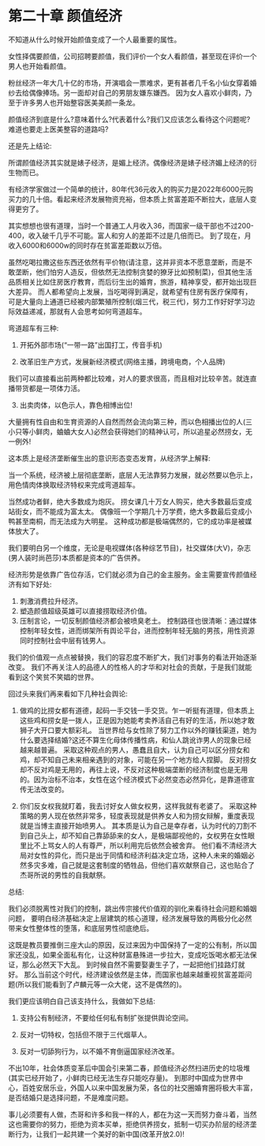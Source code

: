 # 第二十章 颜值经济

不知道从什么时候开始颜值变成了一个人最重要的属性。

女性择偶要颜值，公司招聘要颜值，我们评价一个女人看颜值，甚至现在评价一个男人也开始看颜值。

粉丝经济一年大几十亿的市场，开演唱会一票难求，更有甚者几千名小仙女穿着婚纱去给偶像捧场。另一面却对自己的男朋友嫌东嫌西。
因为女人喜欢小鲜肉，乃至于许多男人也开始整容医美美颜一条龙。

颜值经济到底是什么?意味着什么?代表着什么?我们又应该怎么看待这个问题呢?难道也要走上医美整容的道路吗?

还是先上结论:

所谓颜值经济其实就是婊子经济，是媚上经济。偶像经济是婊子经济媚上经济的衍生物而已。

有经济学家做过一个简单的统计，80年代36元收入的购买力是2022年6000元购买力的几十倍。看起来经济发展物资充裕，但本质上贫富差距不断拉大，底层人变得更穷了。

其实想想也很有道理，当时一个普通工人月收入36，而国家一级干部也不过200-400，收入破千几乎不可能。富人和穷人的差距不过是几倍而已。
到了现在，月收入6000和6000w的同时存在贫富差距数以万倍。

虽然吃喝拉撒这些东西还依然有平价物(请注意，这并非资本不愿意垄断，而是不敢垄断，他们怕穷人造反，但依然无法控制贪婪的獠牙比如预制菜)，但其他生活品质相关比如住房医疗教育，而后衍生出的婚育，旅游，精神享受，都开始出现巨大差异。
而人都希望向上发展，当吃喝得到满足，就希望有住房有医疗保障有，可是大量向上通道已经被内部繁殖所控制(烟三代，税三代)，努力工作好好学习边际效益递减，那就有人会思考如何弯道超车。

弯道超车有三种:
1. 开拓外部市场(“一带一路”出国打工，传音手机)

2. 改革旧生产方式，发展新经济模式(网络主播，跨境电商，个人品牌)

我们可以直接看出前两种都比较难，对人的要求很高，而且相对比较辛苦。就连直播带货都是一项体力活。

3. 出卖肉体，以色示人，靠色相博出位!

大量拥有性自由和生育资源的人自然而然会流向第三种，而以色相播出位的人(三小只等小鲜肉，蛐蛐大女人)必然会获得她们的精神认可，所以追星必然捞女，无一例外!

这本质上是经济垄断催生出的意识形态变态发育，从经济学上解释:

当一个系统，经济被上层彻底垄断，底层人无法靠努力发展，就必然要以色示上，用色情肉体换取经济特权来完成弯道超车。

当然成功者鲜，绝大多数成为炮灰。
捞女课几十万女人购买，绝大多数最后变成站街女，而不能成为富太太。
偶像班一个学期几十万学费，绝大多数最后变成小鸭甚至南桐，而无法成为大明星。
这种成功都是极端偶然的，它的成功率是被媒体放大了。

我们要明白另一个维度，无论是电视媒体(各种综艺节目)，社交媒体(大V)，杂志(男人装时尚芭莎)本质都是资本的广告供养。

经济形势是依靠广告位存活，它们就必须为自己的金主服务。金主需要宣传颜值经济有如下好处:

1. 刺激消费拉升经济。
2. 塑造颜值超级英雄可以直接捞取经济价值。
3. 压制言论，一切反制颜值经济都会被喷臭老土。
控制路径也很清晰：通过媒体控制年轻女性，进而绑架所有舆论平台，进而控制年轻无脑的男孩，用性资源同时控制社会中层有钱男人。

我们的价值观一点点被替换，我们的容忍度不断扩大，我们对事务的看法开始逐渐改变。
我们不再关注人的品德人的性格人的才华和对社会的贡献，于是我们就能看到这个笑贫不笑娼的世界。

回过头来我们再来看如下几种社会舆论:

1. 做鸡的比捞女都有道德，起码一手交钱一手交货。乍一听挺有道理，但本质上这些鸡和捞女是一拨人，正是因为她能考卖养活自己有好的生活，所以她才敢狮子大开口要大额彩礼。
当世界给与女性除了努力工作以外的赚钱渠道，她为什么要选择结婚?这还不算生化母体传播性病，和仙人跳讹诈男人的现象已经越来越普遍。
采取这种观点的男人，愚蠢且自大，认为自己可以区分捞女和鸡，却不知自己未来相亲遇到的对象，可能在另一个地方给人捏脚。
反对捞女却不反对鸡是无用的，再往上说，不反对这种极端垄断的经济制度也是无用的。因为治标不治本，女性在这个经济模式下必然变态必然异化，是靠道德宣传无法改变的。

2. 你们反女权我就盯着，我去讨好女人做女权男，这样我就有老婆了。
采取这种策略的男人现在依然非常多，轻度表现就是供养女人和为捞女辩解，重度表现就是当博主直接开始喷男人。
其本质是认为自己是幸存者，认为时代的刀割不到自己头上，却不知自己靠舔舔来的女人，是极端鄙视他的，女权男在女性眼里比不上骂女人的人有尊严，所以利用完后依然会被舍弃。
他们看不清经济大局对女性的异化，而只是出于同情和经济利益决定立场，这种人未来的婚姻必然多灾多难，自己就是这套制度的牺牲品，但他们喜欢献祭自己，这也贴合了杰哥所说的男性的自我献祭。

总结:

我们必须脱离性对我们的控制，跳出传宗接代价值观的驯化来看待社会问题和婚姻问题，
要明白经济基础决定上层建筑的核心道理，经济发展导致的两极分化必然带来女性整体性的堕落，和底层男性彻底绝后。

这既是教员要推倒三座大山的原因，反过来因为中国保持了一定的公有制，所以国家还没乱，如果全面私有化，让这种财富悬殊进一步拉大，变成吃饭喝水都无法保证，那么必然天下大乱。
到时候自然不需要娶妻生子了，一起把他们挂路灯就好。
那么当前这个时代，经济建设依然是主体，而国家也越来越重视贫富差距问题(所以我们能看到了卢麟元等一众大佬，这不是偶然的)。

我们更应该明白自己该支持什么，我做如下总结:

1. 支持公有制经济，不要给任何私有制扩张提供舆论空间。

2. 反对一切特权，包括但不限于三代烟草人。

3. 反对一切舔狗行为，以不婚不育倒逼国家经济改革。

不出10年，社会体质变革后中国会引来第二春，颜值经济必然扫进历史的垃圾堆(其实已经开始了，小鲜肉已经无法生存只能吃存量)。
到那时中国成为世界中心，百姓安居乐业，外国人以来中国发展为荣，各位的社交圈婚育圈将极大丰富，是否结婚只是选择问题，不是难度问题。

事儿必须要有人做，杰哥和许多和我一样的人，都在为这一天而努力奋斗着，当然这也需要你的努力，拒绝为资本买单，拒绝供养捞女，抵制一切买办阶层的经济垄断行为，让我们一起共建一个美好的新中国(改革开放2.0)!

